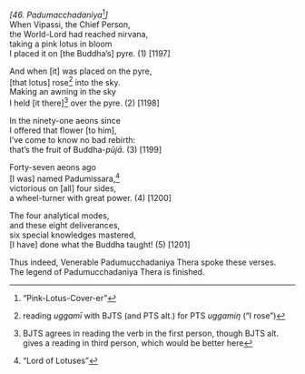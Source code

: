 *\[46. Padumacchadaniya*[^1]*\]*  
When Vipassi, the Chief Person,  
the World-Lord had reached nirvana,  
taking a pink lotus in bloom  
I placed it on \[the Buddha’s\] pyre. (1) \[1197\]

And when \[it\] was placed on the pyre,  
\[that lotus\] rose[^2] into the sky.  
Making an awning in the sky  
I held \[it there\][^3] over the pyre. (2) \[1198\]

In the ninety-one aeons since  
I offered that flower \[to him\],  
I’ve come to know no bad rebirth:  
that’s the fruit of Buddha-*pūjā*. (3) \[1199\]

Forty-seven aeons ago  
\[I was\] named Padumissara,[^4]  
victorious on \[all\] four sides,  
a wheel-turner with great power. (4) \[1200\]

The four analytical modes,  
and these eight deliverances,  
six special knowledges mastered,  
\[I have\] done what the Buddha taught! (5) \[1201\]

Thus indeed, Venerable Padumucchadaniya Thera spoke these verses.  
The legend of Padumucchadaniya Thera is finished.  
[^1]: “Pink-Lotus-Cover-er”  
[^2]: reading *uggamī* with BJTS (and PTS alt.) for PTS *uggamiŋ* (“I
    rose”)  
[^3]: BJTS agrees in reading the verb in the first person, though BJTS
    alt. gives a reading in third person, which would be better here  
[^4]: “Lord of Lotuses”
